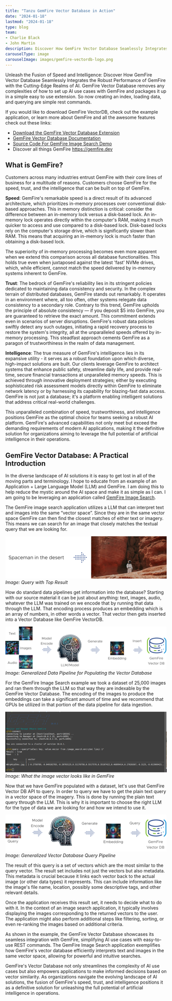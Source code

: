 ```yaml
---
title: "Tanzu GemFire Vector Database in Action"
date: "2024-01-18"
lastmod: "2024-01-18"
type: blog
team:
- Charlie Black
- John Martin
description: Discover How GemFire Vector Database Seamlessly Integrates the Robust Performance of GemFire with the Cutting-Edge Realms of AI.  
carouselType: image
carouselImage: images/gemfire-vectordb-logo.png
--- 
```


Unleash the Fusion of Speed and Intelligence: Discover How GemFire Vector Database Seamlessly Integrates the Robust Performance of GemFire with the Cutting-Edge Realms of AI.  GemFire Vector Database removes any complexities of how to set up AI use cases with GemFire and packages it up in a simple easy to use extension.  So now creating an index, loading data, and querying are simple rest commands.  

If you would like to download GemFire VectorDB, check out the example application, or learn more about GemFire and all the awesome features check out these links:

* [Download the GemFire Vector Database Extension](https://support.broadcom.com/group/ecx/productdownloads?subfamily=VMware%20Tanzu%20GemFire%20Vector%20Database)
* [GemFire Vector Database Documentation](https://docs.vmware.com/en/VMware-GemFire-VectorDB/1.1/gemfire-vectordb/overview.html)
* [Source Code For GemFire Image Search Demo](https://github.com/gemfire/gemfire-examples/tree/main/extensions/gemfireVectorDatabase/imageSearch) 
* Discover all things GemFire https://gemfire.dev 

## What is GemFire?

Customers across many industries entrust GemFire with their core lines of business for a multitude of reasons.   Customers choose GemFire for the speed, trust, and the intelligence that can be built on top of GemFire.   

**Speed**: GemFire's remarkable speed is a direct result of its advanced architecture, which prioritizes in-memory processes over conventional disk-based approaches. This in memory distinction is critical: consider the difference between an in-memory lock versus a disk-based lock.   An in-memory lock operates directly within the computer's RAM, making it much quicker to access and use compared to a disk-based lock. Disk-based locks rely on the computer's storage drive, which is significantly slower than RAM. This means that acquiring an in-memory lock is much faster than obtaining a disk-based lock. 

The superiority of in-memory processing becomes even more apparent when we extend this comparison across all database functionalities. This holds true even when juxtaposed against the latest 'fast' NVMe drives, which, while efficient, cannot match the speed delivered by in-memory systems inherent to GemFire.

**Trust**: The bedrock of GemFire's reliability lies in its stringent policies dedicated to maintaining data consistency and security. In the complex terrain of distributed databases, GemFire stands out remarkably. It operates in an environment where, all too often, other systems relegate data consistency to a secondary role. Contrary to this trend, GemFire upholds the principle of absolute consistency — if you deposit $5 into GemFire, you are guaranteed to retrieve the exact amount. This commitment extends even in scenarios of server disruptions. GemFire's robust data policies swiftly detect any such outages, initiating a rapid recovery process to restore the system's integrity, all at the unparalleled speeds offered by in-memory processing. This steadfast approach cements GemFire as a paragon of trustworthiness in the realm of data management.

**Intelligence**: The true measure of GemFire's intelligence lies in its expansive utility - it serves as a robust foundation upon which diverse, high-impact solutions are built. Our clients leverage GemFire to architect systems that enhance public safety, streamline daily life, and provide real-time, secure financial transactions at unparalleled memory speeds. This is achieved through innovative deployment strategies; either by executing sophisticated risk assessment models directly within GemFire to eliminate network latency or by harnessing its capability for blazing-fast data access. GemFire is not just a database; it's a platform enabling intelligent solutions that address critical real-world challenges.

This unparalleled combination of speed, trustworthiness, and intelligence positions GemFire as the optimal choice for teams seeking a robust AI platform. GemFire's advanced capabilities not only meet but exceed the demanding requirements of modern AI applications, making it the definitive solution for organizations aiming to leverage the full potential of artificial intelligence in their operations.

## GemFire Vector Database: A Practical Introduction

In the diverse landscape of AI solutions it is easy to get lost in all of the moving parts and terminology.  I hope to educate from an example of an Application + Large Language Model (LLM) and GemFire.   I am doing this to help reduce the mystic around the AI space and make it as simple as I can.   I am going to be leveraging an application called [GemFire Image Search](https://gemfire.dev/examples/java/using-a-cache-writer/).  

The GemFire  image search application utilizes a LLM that can interpret text and images into the same “vector space”.   Since they are in the same vector space GemFire can then find the closest matches of either text or imagery.   This means we can search for an image that closely matches the textual query that we are looking for.   


![Query with Top Result](images/gemfire-vectordb-spaceman-desert.png)
*Image: Query with Top Result*

How do standard data pipelines get information into the database?   Starting with our source material it can be just about anything: text, images, audio, whatever the LLM was trained on we encode that by running that data through the LLM.   That encoding process produces an embedding which is an array of numbers, in other words a vector.   That vector then gets inserted into a Vector Database like GemFire VectorDB.

![Generalized Data Pipeline for Populating the Vector Database](images/gemfire-vectordb-encoding-pipeline.png)
*Image: Generalized Data Pipeline for Populating the Vector Database*

For the GemFire Image Search example we took a dataset of 25,000 images and ran them through the LLM so that way they are indexable by the GemFire Vector Database.  The encoding of the images to produce the embeddings can take a significant amount of time and we recommend that GPUs be utilized in that portion of the data pipeline for data ingestion.


![What the image vector looks like in GemFire](images/gemfire-vectordb-gfsh-query.png)
*Image: What the image vector looks like in GemFire*

Now that we have GemFire populated with a dataset, let's use that GemFire Vector DB API to query.  In order to query we have to get the plain text query in a vector space of the imagery.    This is done by running the plain text query through the LLM.  This is why it is important to choose the right LLM for the type of data we are looking for and how we intend to use it.   

![Generalized Vector Database Query Pipeline](images/gemfire-vectordb-query-pipeline.png)
*Image: Generalized Vector Database Query Pipeline*

The result of this query is a set of vectors which are the most similar to the query vector. The result set includes not just the vectors but also metadata. This metadata is crucial because it links each vector back to the actual image (or other data types) it represents. This can include information like the image's file name, location, possibly some descriptive tags, and other relevant details.

Once the application receives this result set, it needs to decide what to do with it. In the context of an image search application, it typically involves displaying the images corresponding to the returned vectors to the user. The application might also perform additional steps like filtering, sorting, or even re-ranking the images based on additional criteria.

As shown in the example, the GemFire Vector Database showcases its seamless integration with GemFire, simplifying AI use cases with easy-to-use REST commands. The GemFire Image Search application exemplifies how GemFire's vector database efficiently interprets text and images in the same vector space, allowing for powerful and intuitive searches.

GemFire's Vector Database not only streamlines the complexity of AI use cases but also empowers applications to make informed decisions based on vector similarity. As organizations navigate the evolving landscape of AI solutions, the fusion of GemFire's speed, trust, and intelligence positions it as a definitive solution for unleashing the full potential of artificial intelligence in operations.
